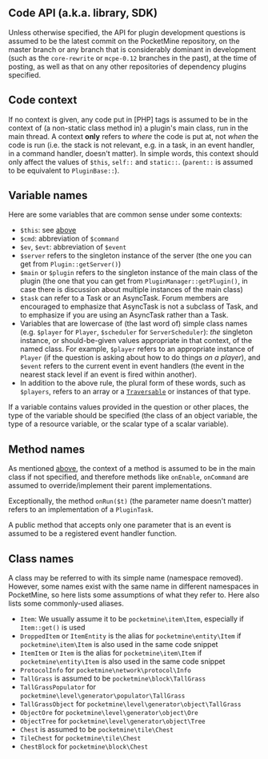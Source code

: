 ## Code API (a.k.a. library, SDK)
Unless otherwise specified, the API for plugin development questions is assumed to be the latest commit on the PocketMine repository, on the master branch or any branch that is considerably dominant in development (such as the `core-rewrite` or `mcpe-0.12` branches in the past), at the time of posting, as well as that on any other repositories of dependency plugins specified.

## Code context
If no context is given, any code put in \[PHP\] tags is assumed to be in the context of (a non-static class method in) a plugin's main class, run in the main thread. A context **only** refers to _where_ the code is put at, not _when_ the code is run (i.e. the stack is not relevant, e.g. in a task, in an event handler, in a command handler, doesn't matter). In simple words, this context should only affect the values of `$this`, `self::` and `static::`. (`parent::` is assumed to be equivalent to `PluginBase::`).

## Variable names
Here are some variables that are common sense under some contexts:
* `$this`: see [above](#code-context)
* `$cmd`: abbreviation of `$command`
* `$ev`, `$evt`: abbreviation of `$event`
* `$server` refers to the singleton instance of the server (the one you can get from `Plugin::getServer()`)
* `$main` or `$plugin` refers to the singleton instance of the main class of the plugin (the one that you can get from `PluginManager::getPlugin()`, in case there is discussion about multiple instances of the main class)
* `$task` can refer to a Task or an AsyncTask. Forum members are encouraged to emphasize that AsyncTask is not a subclass of Task, and to emphasize if you are using an AsyncTask rather than a Task.
* Variables that are lowercase of (the last word of) simple class names (e.g. `$player` for `Player`, `$scheduler` for `ServerScheduler`): _the_ singleton instance, or should-be-given values appropriate in that context, of the named class. For example, `$player` refers to an appropriate instance of `Player` (if the question is asking about how to do things *on a player*), and `$event` refers to the current event in event handlers (the event in the nearest stack level if an event is fired within another).
* In addition to the above rule, the plural form of these words, such as `$players`, refers to an array or a [`Traversable`](//php.net/traversable) or instances of that type.

If a variable contains values provided in the question or other places, the type of the variable should be specified (the class of an object variable, the type of a resource variable, or the scalar type of a scalar variable).

## Method names
As mentioned [above](#code-context), the context of a method is assumed to be in the main class if not specified, and therefore methods like `onEnable`, `onCommand` are assumed to override/implement their parent implementations.

Exceptionally, the method `onRun($t)` (the parameter name doesn't matter) refers to an implementation of a `PluginTask`.

A public method that accepts only one parameter that is an event is assumed to be a registered event handler function.

## Class names
A class may be referred to with its simple name (namespace removed). However, some names exist with the same name in different namespaces in PocketMine, so here lists some assumptions of what they refer to. Here also lists some commonly-used aliases.
* `Item`: We usually assume it to be `pocketmine\item\Item`, especially if `Item::get()` is used
* `DroppedItem` or `ItemEntity` is the alias for `pocketmine\entity\Item` if `pocketmine\item\Item` is also used in the same code snippet
* `ItemItem` or `Item` is the alias for `pocketmine\item\Item` if `pocketmine\entity\Item` is also used in the same code snippet
* `ProtocolInfo` for `pocketmine\network\protocol\Info`
* `TallGrass` is assumed to be `pocketmine\block\TallGrass`
* `TallGrassPopulator` for `pocketmine\level\generator\populator\TallGrass`
* `TallGrassObject` for `pocketmine\level\generator\object\TallGrass`
* `ObjectOre` for `pocketmine\level\generator\object\Ore`
* `ObjectTree` for `pocketmine\level\generator\object\Tree`
* `Chest` is assumed to be `pocketmine\tile\Chest`
* `TileChest` for `pocketmine\tile\Chest`
* `ChestBlock` for `pocketmine\block\Chest`
